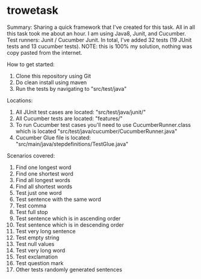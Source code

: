 # trowetask

Summary:
Sharing a quick framework that I've created for this task. All in all this task took me about an hour. I am using Java8, Junit, and Cucumber. 
Test runners: Junit / Cucumber Junit.
In total, I've added 32 tests (19 JUnit tests and 13 cucumber tests).
NOTE: this is 100% my solution, nothing was copy pasted from the internet. 

How to get started:
1. Clone this repository using Git
2. Do clean install using maven
3. Run the tests by navigating to "src/test/java"

Locations:
1. All JUnit test cases are located: "src/test/java/junit/"
2. All Cucumber tests are located: "features/" 
3. To run Cucumber test cases you'll need to use CucumberRunner.class which is located "src/test/java/cucumber/CucumberRunner.java"
4. Cucumber Glue file is located: "src/main/java/stepdefinitions/TestGlue.java"

Scenarios covered:
1. Find one longest word
2. Find one shortest word
3. Find all longest words
4. Find all shortest words
5. Test just one word
6. Test sentence with the same word
7. Test comma
8. Test full stop
9. Test sentence which is in ascending order
10. Test sentence which is in descending order
11. Test very long sentence
12. Test empty string
13. Test null values
14. Test very long word
15. Test exclamation
16. Test question mark
17. Other tests randomly generated sentences
